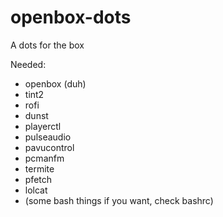 # openbox-dots
A dots for the box

Needed:
- openbox (duh)
- tint2
- rofi
- dunst
- playerctl
- pulseaudio
- pavucontrol
- pcmanfm
- termite
- pfetch
- lolcat
- (some bash things if you want, check bashrc)
